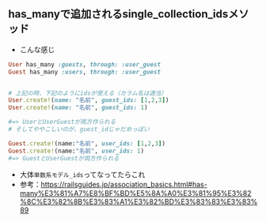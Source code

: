 ## has_manyで追加されるsingle_collection_idsメソッド
- こんな感じ
```ruby
User has_many :guests, through: :user_guest
Guest has_many :users, through: :user_guest


# 上記の時、下記のようにidsが使える（カラム名は適当）
User.create!(name: "名前", guest_ids: [1,2,3])
User.create!(name: "名前", guest_ids: 1)

#=> UserとUserGuestが両方作られる
# そしてややこしいのが、guest_idじゃだめっぽい 

Guest.create!(name:"名前", user_ids: [1,2,3])
Guest.create!(name:"名前", user_ids: 1)
#=> GuestとUserGuestが両方作られる

```

- 大体`単数系モデル_ids`ってなってたらこれ
- 参考：https://railsguides.jp/association_basics.html#has-many%E3%81%A7%E8%BF%BD%E5%8A%A0%E3%81%95%E3%82%8C%E3%82%8B%E3%83%A1%E3%82%BD%E3%83%83%E3%83%89
